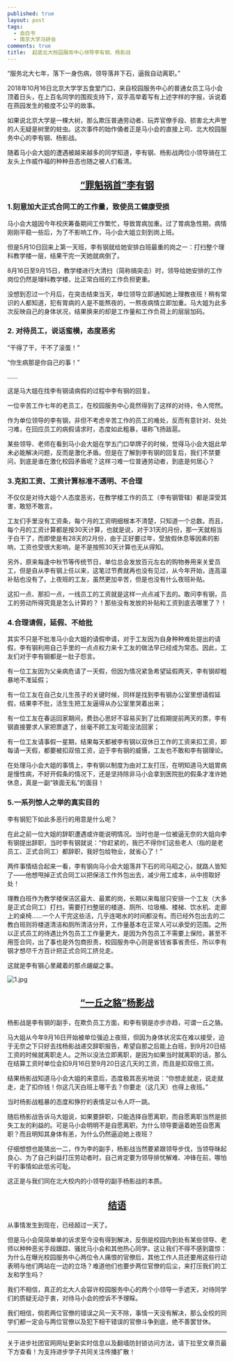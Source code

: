 ```yaml
---
published: true
layout: post
tags:
  - 自白书
  - 南京大学马研会
comments: true
title:  起底北大校园服务中心领导李有钢、杨影战
---
```



“服务北大七年，落下一身伤病，领导落井下石，逼我自动离职。”


2018年10月16日北京大学学五食堂门口，来自校园服务中心的普通女员工马小会顶着日头，在上百名同学的围观支持下，双手高举着写有上述字样的字报，诉说着在燕园发生的极度不公平的故事。


如果说北京大学是一棵大树，那么欺压普通劳动者、玩弄官僚手段、损害北大声誉的人无疑是树里的蛀虫。这次事件的始作俑者正是马小会的直接上司、北大校园服务中心的李有钢、杨影战。


随着马小会大姐的遭遇被越来越多的同学知道，李有钢、杨影战两位小领导骑在工友头上作威作福的种种丑态也随之被人们看清。

## <u><p align="center">“罪魁祸首”李有钢</p></u>

### 1.刻意加大正式合同工的工作量，致使员工健康受损

马小会大姐因今年校庆筹备期间工作繁忙，导致胃病加重。过了胃病急性期，病情刚刚平稳一些后，为了不影响工作，马小会大姐立刻到岗上班。

但是5月10日回来上第一天班，李有钢就给她安排白班最重的岗之一：打扫整个理科教学楼一层，结果干完一天她就病倒了。

8月16日至9月15日，教学楼进行大清扫（简称搞突击）时，领导给她安排的工作岗位仍然是理科教学楼，比正常白班的工作负担更重。

没想到忍过一个月后，在突击结束当天，单位领导立即通知她上理教夜班！稍有常识的人都知道，犯有胃病的人是不能熬夜的，一熬夜病情立即加重。马大姐为此多次反映自己的身体状况，结果换来的却是工作量和工作负荷上的层层加码。

### 2. 对待员工，说话蛮横，态度恶劣


“干得了干，干不了滚蛋！”

“你生病那是你自己的事！”

……

这是马大姐在找李有钢请病假的过程中李有钢的回复。


一位辛苦工作七年的老员工，在校园服务中心竟然得到了这样的对待，令人愕然。


作为单位领导的李有钢，非但不考虑辛苦工作的员工的难处，反而有意针对、处处刁难，在回应员工的病假请求时，态度如此粗暴，堪称飞扬跋扈。


某些领导、老师在看到马小会大姐在学五门口举牌子的时候，觉得马小会大姐此举未必能解决问题，反而是激化矛盾。但是在了解到李有钢的回复后，我们不禁要问，到底是谁在激化校园矛盾呢？这样刁难一位普通劳动者，到底是何居心？


### 3.克扣工资、工资计算标准不透明、不合理


不仅仅是对待大姐个人态度恶劣，在教学楼工作的员工（李有钢管辖）都是深受其害，敢怒不敢言。


工友们手里没有工资条，每个月的工资明细根本不清楚，只知道一个总数。而且，每个月的工资计算都是按30天计算，也就是说，对于31天的月份，那一天就相当于白干了，而即使是有28天的2月份，由于正好要过年，受放假休息等因素的影响，工资也受很大影响，是不是按照30天计算也无从得知。


另外，原来每逢中秋节等传统节日，单位总会发放百元左右的购物券用来关爱员工，但是自从李有钢上任以来，这笔过节费就再也没有见过，从今年开始，连高温补贴也没有了。上夜班的工友，虽然更加辛苦，但是也没有什么夜班补贴。


这扣一点、那扣一点，一线员工的工资就是这样一点点减下去的。敢问李有钢，员工的劳动所得究竟是怎么计算的？！那些没有发放的补贴和工资到底去哪里了？！


### 4.合理请假，延假、不给批


其实不只是不批准马小会大姐的请假申请，对于工友因为自身种种难处提出的请假，李有钢利用自己手里的一点点权力来卡工友的做法早已经成为常态。因此，工友们对于李有钢都是一肚子怨言。


有一位工友因为父亲病危请了一天假，但因为情况紧急希望延假两天，李有钢却粗暴地不准延假；


有一位工友在自己女儿生孩子的关键时候，同样是找到李有钢办公室里想请假延假，结果李不批，活生生把工友逼得从办公室里哭着出来；


有一位工友在春运回家期间，费劲心思好不容易买到了比假期提前两天的票，李有钢直接要求人家把票退了，丝毫不顾工友可能没法回家；


有一位工友请事假一星期，结果每天都被李有钢以双休日工作的工资来扣工资，即每请一天假，都要被扣双倍工资，迫于李有钢的威慑，工友也不敢和李有钢理论。


在处理马小会大姐的事情上，李有钢以制度为由对工友打压，在明知道马大姐胃病是慢性病，不好开假条的情况下，还是坚持除非马小会拿到医院批的假条才准许她休息，真是一副“铁面无私”的面目！

 

### 5.一系列惊人之举的真实目的


李有钢犯下如此多恶行的用意是什么呢？


在此之前一位大姐的辞职遭遇或许能说明情况。当时也是一位被逼无奈的大姐向李有钢提出辞职，当时李有钢就说：“你赶紧的，我巴不得你们这些老人（指的是老员工、正式合同工）都辞职，我好包给物业，就省心了！”


两件事情结合起来一看，李有钢向马小会大姐落井下石的司马昭之心，就路人皆知了——他想甩掉正式合同工以把保洁工作外包出去，减少用工成本，从中捞取好处！


理教白班作为教学楼保洁区最大、最累的岗，长期以来每层只安排一个工友（大多是正式合同工）打扫，需要打扫整层的楼道、厕所、垃圾桶、楼梯、饮水机、走廊上的桌椅……一个人干完这些活，几乎连喝水的时间都没有。而已经外包出去的二教白班则将楼道清洁和厕所清洁分开，工作量基本在正常人可以承受的范围。之所以正式员工的待遇比外包员工工作量更大，是因为外包员工不需要上保险，甚至不用签合同，出了事也是外包商担责，校园服务中心则是省钱省事省责任，所以李有钢才想尽千方百计把正式合同工挤兑走。


这就是李有钢心里藏着的那点龌龊之事。


<img src="https://i.loli.net/2018/10/18/5bc7f84f14a85.jpg" alt="1.jpg" title="1.jpg" />

## <u><p align="center">“一丘之貉”杨影战</p></u>

杨影战是李有钢的副手，在欺负员工方面，和李有钢是亦步亦趋，可谓一丘之貉。


马大姐从今年9月16日开始被单位强迫上夜班，但因为身体状况实在难以接受，迫于无奈之下只好去找杨影战递交辞职报告，希望自那之后能上白班，到9月20日结工资的时候就离职走人。之所以没法立即离职，是因为如果当时就离职的话，那么在结算工资时单位会扣9月16日至9月20日这几天的工资，而且是扣双倍工资。


结果杨影战知道马小会大姐的来意后，态度极其恶劣地说：“你想走就走，说走就走，走了扣你钱！你这几天白班上哪干去？你要走（这几天）也得上夜班。”


当时杨影战粗暴的态度和狰狞的表情足以令人吓一跳。


随后杨影战告诉马大姐说，如果要辞职，只能选择自愿离职，而自愿离职当然是损失工友的利益的。可是马小会明明不是自愿离职，为什么领导要逼着她签自愿离职？而且明知其身体有恙，为什么仍然逼迫她上夜班？


仔细想想也能猜出一二，作为李的副手，杨影战当然要紧跟领导步伐，当领导昧起良心、为了自己利益打压劳动者时，自己肯定要为领导排忧解难、冲锋在前，哪怕干的事情如此低劣可耻。


这正是与我们同在北大校内的小领导的副手杨影战的本质。

 
## <u><p align="center">结语</p></u>

 
从事情发生到现在，已经超过一天了。


但是马小会简简单单的诉求至今没有得到解决，反倒是校园内到处有某些领导、老师以种种恶劣手段跟踪、骚扰马小会和其他热心同学。这让我们不得不感到震惊：为什么在曝光校园服务中心两位令人痛恨的官僚后，其他工作人员还要用这些行动表明与他们两站在一边的立场？难道他们也要步两位官僚的后尘，来打压我们的工友和学生吗？


我们不相信，真正的北大人会容许校园服务中心的两个小领导一手遮天，对待同学们的质疑无动于衷，对待马小会的控诉不予理睬。


我们相信，倘若两位官僚的错误之风一天不除，事情一天没有解决，那么全校的同学们都一定会与两位官僚以及犯下相干错误的官僚斗争到底，绝不善罢甘休。

---
关于进步社团官网网址更新实时信息以及翻墙防封锁访问方法，请下拉至文章页最下方查看！为支持进步学子共同关注传播扩散！
